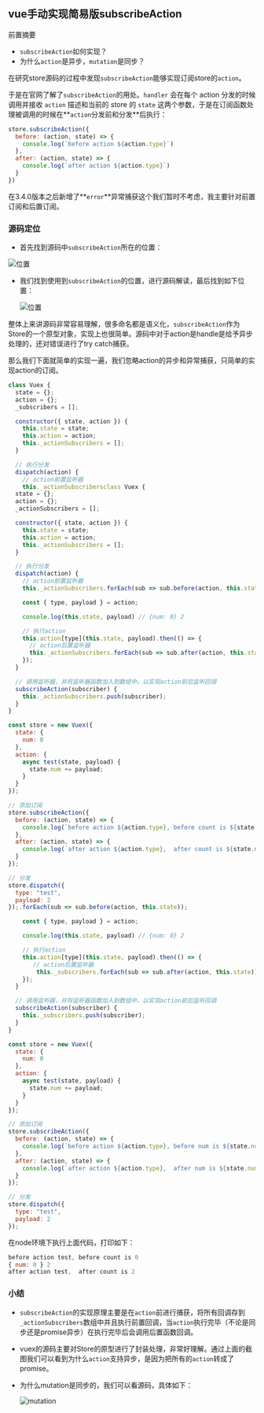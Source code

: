 ## vue手动实现简易版subscribeAction

前置摘要

* `subscribeAction`如何实现？
* 为什么`action`是异步，`mutation`是同步？



在研究store源码的过程中发现`subscribeAction`能够实现订阅store的`action`。

于是在官网了解了`subscribeAction`的用处。`handler` 会在每个 action 分发的时候调用并接收 `action` 描述和当前的 store 的 `state` 这两个参数，于是在订阅函数处理被调用的时候在**`action`分发前和分发**后执行：

```javascript
store.subscribeAction({
  before: (action, state) => {
    console.log(`before action ${action.type}`)
  },
  after: (action, state) => {
    console.log(`after action ${action.type}`)
  }
})
```

在3.4.0版本之后新增了**`error`**异常捕获这个我们暂时不考虑，我主要针对前置订阅和后置订阅。

###  源码定位

* 首先找到源码中`subscribeAction`所在的位置：

![位置](https://pic3.zhimg.com/80/v2-1daea99b0be90c55405893cf33c3a35c_720w.png)



* 我们找到使用到`subscribeAction`的位置，进行源码解读，最后找到如下位置：

  ![位置](https://pic3.zhimg.com/80/v2-4816d33bdf67067581b95c60eca911e9_720w.png)



整体上来讲源码非常容易理解，很多命名都是语义化，`subscribeAction`作为Store的一个原型对象，实现上也很简单。源码中对于action是handle是给予异步处理的，还对错误进行了try catch捕获。

那么我们下面就简单的实现一遍，我们忽略action的异步和异常捕获，只简单的实现action的订阅。

```javascript
class Vuex {
  state = {};
  action = {};
  _subscribers = [];

  constructor({ state, action }) {
    this.state = state;
    this.action = action;
    this._actionSubscribers = [];
  }

  // 执行分发
  dispatch(action) {
    // action前置监听器    
    this._actionSubscribersclass Vuex {
  state = {};
  action = {};
  _actionSubscribers = [];

  constructor({ state, action }) {
    this.state = state;
    this.action = action;
    this._actionSubscribers = [];
  }

  // 执行分发
  dispatch(action) {
    // action前置监听器    
    this._actionSubscribers.forEach(sub => sub.before(action, this.state));

    const { type, payload } = action;

    console.log(this.state, payload) // {num: 0} 2

    // 执行action
    this.action[type](this.state, payload).then(() => {
      // action后置监听器
      this._actionSubscribers.forEach(sub => sub.after(action, this.state));
    });
  }

  // 调用监听器，并将监听器函数加入到数组中，以实现action前后监听回调
  subscribeAction(subscriber) {
    this._actionSubscribers.push(subscriber);
  }
}

const store = new Vuex({
  state: {
    num: 0
  },
  action: {
    async test(state, payload) {
      state.num += payload;
    }
  }
});

// 添加订阅
store.subscribeAction({
  before: (action, state) => {
    console.log(`before action ${action.type}, before count is ${state.num}`);
  },
  after: (action, state) => {
    console.log(`after action ${action.type},  after count is ${state.num}`);
  }
});

// 分发
store.dispatch({
  type: "test",
  payload: 2
});.forEach(sub => sub.before(action, this.state));

    const { type, payload } = action;

    console.log(this.state, payload) // {num: 0} 2

    // 执行action
    this.action[type](this.state, payload).then(() => {
       // action后置监听器
    	this._subscribers.forEach(sub => sub.after(action, this.state));
    });
  }

  // 调用监听器，并将监听器函数加入到数组中，以实现action前后监听回调
  subscribeAction(subscriber) {
    this._subscribers.push(subscriber);
  }
}

const store = new Vuex({
  state: {
    num: 0
  },
  action: {
    async test(state, payload) {
      state.num += payload;
    }
  }
});

// 添加订阅
store.subscribeAction({
  before: (action, state) => {
    console.log(`before action ${action.type}, before num is ${state.num}`);
  },
  after: (action, state) => {
    console.log(`after action ${action.type},  after num is ${state.num}`);
  }
});

// 分发
store.dispatch({
  type: "test",
  payload: 2
});
```

在node环境下执行上面代码，打印如下：

```javascript
before action test, before count is 0
{ num: 0 } 2
after action test,  after count is 2
```



### 小结

* `subscribeAction`的实现原理主要是在`action`前进行捕获，将所有回调存到`_actionSubscribers`数组中并且执行前置回调，当`action`执行完毕（不论是同步还是promise异步）在执行完毕后会调用后置函数回调。

* vuex的源码主要对Store的原型进行了封装处理，非常好理解。通过上面的截图我们可以看到为什么`action`支持异步，是因为把所有的`action`转成了promise。

* 为什么mutation是同步的，我们可以看源码，具体如下：

  ![mutation](https://pic1.zhimg.com/80/v2-6360bacbb7a24c710203f8114ffc9819_720w.png)

